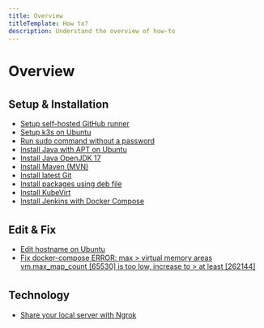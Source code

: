 ```yaml
---
title: Overview
titleTemplate: How to?
description: Understand the overview of how-to
---
```


<h1>Overview</h1>

## Setup & Installation

- [Setup self-hosted GitHub runner](/docs/how-to/setup-and-install#setup-self-hosted-github-runner)
- [Setup k3s on Ubuntu](/docs/how-to/setup-and-install#setup-k3s-on-ubuntu)
- [Run sudo command without a password](/docs/how-to/setup-and-install#run-sudo-command-without-a-password)
- [Install Java with APT on Ubuntu](/docs/how-to/setup-and-install#install-java-with-apt-on-ubuntu)
- [Install Java OpenJDK 17](/docs/how-to/setup-and-install#install-java-openjdk-17)
- [Install Maven (MVN)](/docs/how-to/setup-and-install#install-maven-mvn)
- [Install latest Git](/docs/how-to/setup-and-install#install-latest-git)
- [Install packages using deb file](/docs/how-to/setup-and-install#install-packages-using-deb-file)
- [Install KubeVirt](/docs/how-to/setup-and-install#install-kubevirt)
- [Install Jenkins with Docker Compose](/docs/how-to/setup-and-install#install-jenkins-with-docker-compose)

## Edit & Fix

- [Edit hostname on Ubuntu](/docs/how-to/edit-and-fix#edit-hostname-on-ubuntu)
- [Fix docker-compose ERROR: max > virtual memory areas vm.max_map_count [65530] is too low, increase to > at least [262144]](/docs/how-to/edit-and-fix#fix-docker-compose-error-max-virtual-memory-areas-vm-max-map-count-65530-is-too-low-increase-to-at-least-262144)

## Technology

- [Share your local server with Ngrok](/docs/how-to/technology#share-your-local-server-with-ngrok)

<style scoped>
h2 {
  margin-top: 36px;
}
</style>
